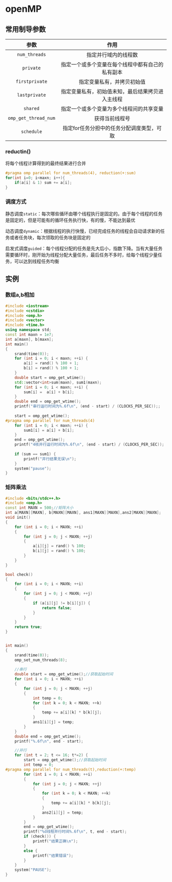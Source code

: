# openMP

## 常用制导参数

|         参数         |                       作用                       |
| :------------------: | :----------------------------------------------: |
|    `num_threads`     |               指定并行域内的线程数               |
|      `private`       | 指定一个或多个变量在每个线程中都有自己的私有副本 |
|    `firstprivate`    |            指定变量私有，并拷贝初始值            |
|    `lastprivate`     | 指定变量私有，初始值未知，最后结果拷贝进入主线程 |
|       `shared`       |     指定一个或多个变量为多个线程间的共享变量     |
| `omp_get_thread_num` |                  获得当前线程号                  |
|      `schedule`      |    指定for任务分担中的任务分配调度类型，可取     |



### reductin()

将每个线程计算得到的最终结果进行合并

```c++
#pragma omp parallel for num_threads(4), reduction(+:sum)
for(int i=0; i<maxn; i++){
	if(a[i] & 1) sum += a[i];
}
```



### 调度方式

静态调度`static`：每次哪些循环由哪个线程执行是固定的。由于每个线程的任务是固定的，但是可能有的循环任务执行快，有的慢，不能达到最优

动态调度`dynamic`：根据线程的执行快慢，已经完成任务的线程会自动请求新的任务或者任务块，每次领取的任务块是固定的

启发式调度`guided`：每个线程分配的任务是先大后小，指数下降。当有大量任务需要循环时，刚开始为线程分配大量任务，最后任务不多时，给每个线程少量任务，可以达到线程任务均衡



## 实例

### 数组a,b相加

```c++
#include <iostream>
#include <cstdio>
#include <omp.h>
#include <vector>
#include <time.h>
using namespace std;
const int maxn = 1e7;
int a[maxn], b[maxn]; 
int main()
{
	srand(time(0));
	for (int i = 0; i < maxn; ++i) {
		a[i] = rand() % 100 + 1;
		b[i] = rand() % 100 + 1;
	}
	double start = omp_get_wtime();
	std::vector<int>sum(maxn), sum1(maxn);
	for (int i = 0; i < maxn; ++i) {
		sum[i] =  a[i] + b[i];
	}
	double end = omp_get_wtime();
	printf("串行运行时间为%.6f\n", (end - start) / (CLOCKS_PER_SEC));;
	
    start = omp_get_wtime();
#pragma omp parallel for num_threads(4)
	for (int i = 0; i < maxn; ++i) {
		sum1[i] = a[i] + b[i];
	}
	end = omp_get_wtime();
	printf("4核并行运行时间为%.6f\n", (end - start) / (CLOCKS_PER_SEC));
    
	if (sum == sum1) {
		printf("并行结果无误\n");
	}
	system("pause");
}
```



### 矩阵乘法

```c++
#include <bits/stdc++.h>
#include <omp.h>
const int MAXN = 500;//矩阵大小
int a[MAXN][MAXN], b[MAXN][MAXN], ans1[MAXN][MAXN],ans2[MAXN][MAXN];
void init()
{ 
	for (int i = 0; i < MAXN; ++i)
	{
		for (int j = 0; j < MAXN; ++j)
		{
			a[i][j] = rand() % 100;
			b[i][j] = rand() % 100;
		}
	}
}

bool check()
{
	for (int i = 0; i < MAXN; ++i)
	{
		for (int j = 0; j < MAXN; ++j)
		{
			if (a[i][j] != b[i][j]) {
				return false;
			}
		}
	}
	return true;
}


int main()
{
	srand(time(0));
	omp_set_num_threads(8);
    
	//串行
	double start = omp_get_wtime();//获取起始时间
	for (int i = 0; i < MAXN; ++i)
	{
		for (int j = 0; j < MAXN; ++j)
		{
			int temp = 0;
			for (int k = 0; k < MAXN; ++k)
			{
				temp += a[i][k] * b[k][j];
			}
			ans1[i][j] = temp;
		}
	}
	double end = omp_get_wtime();
	printf("%.6f\n", end - start);

	//并行
	for (int t = 2; t <= 16; t*=2) {
		start = omp_get_wtime();//获取起始时间
		int temp = 0;
#pragma omp parallel for num_threads(t),reduction(+:temp)
		for (int i = 0; i < MAXN; ++i)
		{
			for (int j = 0; j < MAXN; ++j)
			{
				for (int k = 0; k < MAXN; ++k)
				{
					temp += a[i][k] * b[k][j];
				}
				ans2[i][j] = temp;
			}
		}
		end = omp_get_wtime();
		printf("%d线程并行时间%.6f\n", t, end - start);
		if (check()) {
			printf("结果正确\n");
		}
		else {
			printf("结果错误");
		}
	}
	system("PAUSE");
}
```


